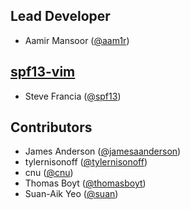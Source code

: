 ## Lead Developer

* Aamir Mansoor ([@aam1r](https://github.com/aam1r))

## [spf13-vim](http://vim.spf13.com/)

* Steve Francia ([@spf13](https://github.com/spf13))

## Contributors

* James Anderson ([@jamesaanderson](https://github.com/jamesaanderson))
* tylernisonoff ([@tylernisonoff](https://github.com/tylernisonoff))
* cnu ([@cnu](https://github.com/cnu))
* Thomas Boyt ([@thomasboyt](https://github.com/thomasboyt))
* Suan-Aik Yeo ([@suan](https://github.com/suan))
